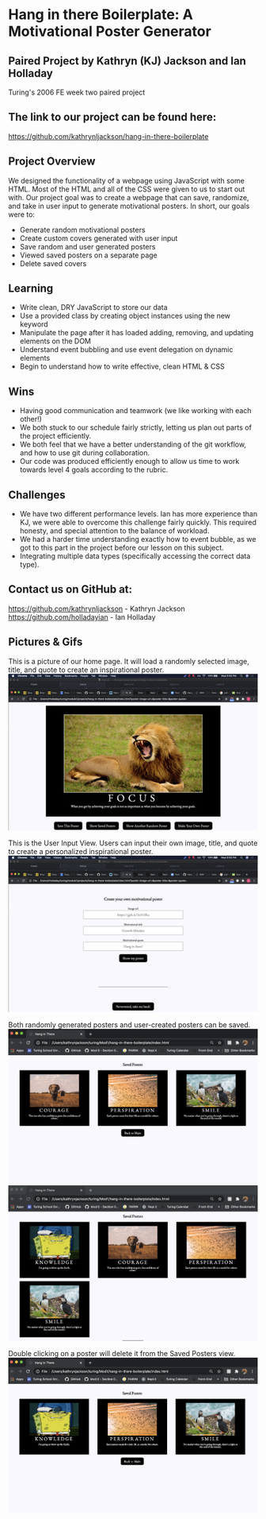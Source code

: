 # Hang in there Boilerplate: A Motivational Poster Generator

## Paired Project by Kathryn (KJ) Jackson and Ian Holladay

Turing's 2006 FE week two paired project

## The link to our project can be found here:

https://github.com/kathrynljackson/hang-in-there-boilerplate

## Project Overview

We designed the functionality of a webpage using JavaScript with some HTML. Most of the HTML and all of the CSS were given to us to start out with. Our project goal was to create a webpage that can save, randomize, and take in user input to generate motivational posters. In short, our goals were to:

- Generate random motivational posters
- Create custom covers generated with user input
- Save random and user generated posters
- Viewed saved posters on a separate page
- Delete saved covers

## Learning

- Write clean, DRY JavaScript to store our data
- Use a provided class by creating object instances using the new keyword
- Manipulate the page after it has loaded adding, removing, and updating elements on the DOM
- Understand event bubbling and use event delegation on dynamic elements
- Begin to understand how to write effective, clean HTML & CSS

## Wins

- Having good communication and teamwork (we like working with each other!)
- We both stuck to our schedule fairly strictly, letting us plan out parts of the project efficiently.
- We both feel that we have a better understanding of the git workflow, and how to use git during collaboration.
- Our code was produced efficiently enough to allow us time to work towards level 4 goals according to the rubric.


## Challenges

- We have two different performance levels. Ian has more experience than KJ, we were able to overcome this challenge fairly quickly. This required honesty, and special attention to the balance of workload.
- We had a harder time understanding exactly how to event bubble, as we got to this part in the project before our lesson on this subject.
- Integrating multiple data types (specifically accessing the correct data type).


## Contact us on GitHub at:

https://github.com/kathrynljackson - Kathryn Jackson
https://github.com/holladayian - Ian Holladay

## Pictures & Gifs

This is a picture of our home page. It will load a randomly selected image, title, and quote to create an inspirational poster.
<br />
![image of home page](assets/hang-in-there-screenshots/hang-in-it1-1.png)
<br />

 This is the User Input View. Users can input their own image, title, and quote to create a personalized inspirational poster.
 <br />
 ![image of user input view](assets/hang-in-there-screenshots/hang-in-it1-3.png)
 <br />

 Both randomly generated posters and user-created posters can be saved.
 <br />
 ![image of saved posters page](assets/hang-in-there-screenshots/hang-in-it4.1-1.png)
 <br />
 ![image of saved posters with user poster](assets/hang-in-there-screenshots/hang-in-it4.1-2.png)
 <br />

Double clicking on a poster will delete it from the Saved Posters view.
<br />
![image of home page](assets/hang-in-there-screenshots/hang-in-it4.1-3.png)
<br />
